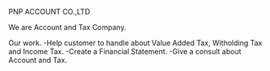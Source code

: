 PNP ACCOUNT CO.,LTD

We are Account and Tax Company.

Our work.
-Help customer to handle about Value Added Tax, Witholding Tax and Income Tax.
-Create a Financial Statement.
-Give a consult about Account and Tax.
